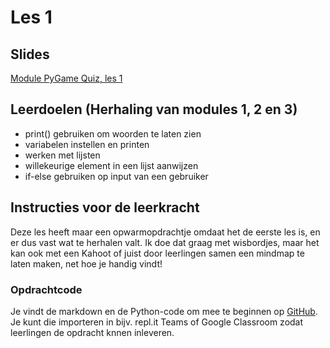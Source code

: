 # Les 1

## Slides

[Module PyGame Quiz, les 1](https://slides.com/felienne/python-klas-2-module-1-les-1/)

## Leerdoelen \(Herhaling van modules 1, 2 en 3\)

* print\(\) gebruiken om woorden te laten zien
* variabelen instellen en printen
* werken met lijsten
* willekeurige element in een lijst aanwijzen
* if-else gebruiken op input van een gebruiker

## Instructies voor de leerkracht

Deze les heeft maar een opwarmopdrachtje omdaat het de eerste les is, en er dus vast wat te herhalen valt. Ik doe dat graag met wisbordjes, maar het kan ook met een Kahoot of juist door leerlingen samen een mindmap te laten maken, net hoe je handig vindt!

### Opdrachtcode

Je vindt de markdown en de Python-code om mee te beginnen op [GitHub](https://github.com/Felienne/Python-in-de-klas-gitbook/tree/master/module-2.1-pygame-quiz/les-1/opdracht-1). Je kunt die importeren in bijv. repl.it Teams of Google Classroom zodat leerlingen de opdracht knnen inleveren.



